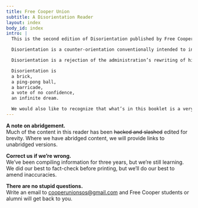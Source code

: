 ```yaml
---
title: Free Cooper Union
subtitle: A Disorientation Reader
layout: index
body_id: index
intro: |  
  This is the second edition of Disorientation published by Free Cooper Union.

  Disorientation is a counter-orientation conventionally intended to introduce the incoming class to the real story of Cooper’s dense internal politics, as well as larger student issues. However, institutional memory is so short that we must constantly be disorienting ourselves and the communities around us. 

  Disorientation is a rejection of the administration’s rewriting of history, the systemic underpinnings of financialized realism, and the way that our communities are strategically disempowered.

  Disorientation is  
  a brick,  
  a ping-pong ball,  
  a barricade,  
  a vote of no confidence,  
  an infinite dream.

  We would also like to recognize that what’s in this booklet is a very focused history of what’s happening at Cooper, and can in no way adequately address all of the broader intersectional struggles that continue to shape and support this movement. We’d like to acknowledge all of the historical and contemporary groundwork, in hopes that we can achieve paradigm shifts together through our continued campaign building.
---
```


**A note on abridgement.**  
Much of the content in this reader has been <strike>hacked and slashed</strike> edited for brevity. Where we have abridged content, we will provide links to unabridged versions.

**Correct us if we’re wrong.**  
We’ve been compiling information for three years, but we’re still learning. We did our best to fact-check before printing, but we’ll do our best to amend inaccuracies.

**There are no stupid questions.**  
Write an email to <a href="mailto:cooperunionsos@gmail.com?subject=Disorientation">cooperunionsos@gmail.com</a> and Free Cooper students or alumni will get back to you.